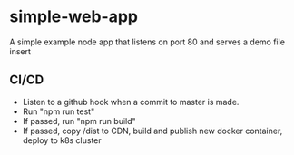 # simple-web-app
A simple example node app that listens on port 80 and serves a demo file
insert
## CI/CD
* Listen to a github hook when a commit to master is made.
* Run "npm run test"
* If passed, run "npm run build"
* If passed, copy /dist to CDN, build and publish new docker container, deploy to k8s cluster
